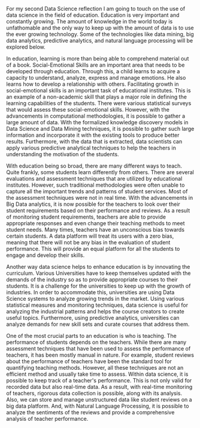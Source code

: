 For my second Data Science reflection I am going to touch on the use of data science in the field of education. Education is very important and constantly growing. The amount of knowledge in the world today is unfathomable and the only way to keep up with the amount of data is to use the ever growing technology. Some of the technologies like data mining, big data analytics, predictive analytics, and natural language processing will be explored below.

In education, learning is more than being able to comprehend material out of a book. Social-Emotional Skills are an important area that needs to be developed through education. Through this, a child learns to acquire a capacity to understand, analyze, express and manage emotions. He also learns how to develop a relationship with others. Facilitating growth in social-emotional skills is an important task of educational institutes. This is an example of a non-academic skill that plays a major role in defining the learning capabilities of the students. There were various statistical surveys that would assess these social-emotional skills. However, with the advancements in computational methodologies, it is possible to gather a large amount of data. With the formalized knowledge discovery models in Data Science and Data Mining techniques, it is possible to gather such large information and incorporate it with the existing tools to produce better results. Furthermore, with the data that is extracted, data scientists can apply various predictive analytical techniques to help the teachers in understanding the motivation of the students.

With education being so broad, there are many different ways to teach. Quite frankly, some students learn differently from others. There are several evaluations and assessment techniques that are utilized by educational institutes. However, such traditional methodologies were often unable to capture all the important trends and patterns of student services. Most of the assessment techniques were not in real time. With the advancements in Big Data analytics, it is now possible for the teachers to look over their student requirements based on their performance and reviews. As a result of monitoring student requirements, teachers are able to provide appropriate responses and even change their teaching methods to meet student needs. Many times, teachers have an unconscious bias towards certain students. A data platform will treat its users with a zero bias, meaning that there will not be any bias in the evaluation of student performance. This will provide an equal platform for all the students to engage and develop their skills.


Another way data science helps to enhance education is by innovating the curriculum. Various Universities have to keep themselves updated with the demands of the industry so as to provide appropriate courses to their students. It is a challenge for the universities to keep up with the growth of industries. In order to accommodate this, universities are using Data Science systems to analyze growing trends in the market. Using various statistical measures and monitoring techniques, data science is useful for analyzing the industrial patterns and helps the course creators to create useful topics. Furthermore, using predictive analytics, universities can analyze demands for new skill sets and curate courses that address them.


One of the most crucial parts to an education is who is teaching. The performance of students depends on the teachers. While there are many assessment techniques that have been used to assess the performance of teachers, it has been mostly manual in nature. For example, student reviews about the performance of teachers have been the standard tool for quantifying teaching methods. However, all these techniques are not an efficient method and usually take time to assess. Within data science, it is possible to keep track of a teacher's performance. This is not only valid for recorded data but also real-time data. As a result, with real-time monitoring of teachers, rigorous data collection is possible, along with its analysis. Also, we can store and manage unstructured data like student reviews on a big data platform. And, with Natural Language Processing, it is possible to analyze the sentiments of the reviews and provide a comprehensive analysis of teacher performance.
